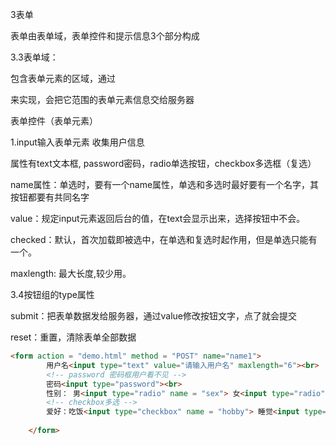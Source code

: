 3表单

表单由表单域，表单控件和提示信息3个部分构成

3.3表单域：

包含表单元素的区域，通过<form>来实现，会把它范围的表单元素信息交给服务器

表单控件（表单元素）

1.input输入表单元素 收集用户信息

属性有text文本框, password密码，radio单选按钮，checkbox多选框（复选）

name属性：单选时，要有一个name属性，单选和多选时最好要有一个名字，其按钮都要有共同名字

value：规定input元素返回后台的值，在text会显示出来，选择按钮中不会。

checked：默认，首次加载即被选中，在单选和复选时起作用，但是单选只能有一个。

maxlength: 最大长度,较少用。

3.4按钮组的type属性

submit：把表单数据发给服务器，通过value修改按钮文字，点了就会提交

reset：重置，清除表单全部数据

~~~html
<form action = "demo.html" method = "POST" name="name1">
        用户名<input type="text" value="请输入用户名" maxlength="6"><br>
        <!-- password 密码框用户看不见 -->
        密码<input type="password"><br>
        性别： 男<input type="radio" name = "sex"> 女<input type="radio" name = "sex" checked = "checked"> 人妖 <input type="radio" name = "sex"><br>
        <!-- checkbox多选 -->
        爱好：吃饭<input type="checkbox" name = "hobby"> 睡觉<input type="checkbox" name = "hobby"> 打豆豆<input type= "checkbox" name = "hobby" checked = "checked">
        
    </form>
~~~

